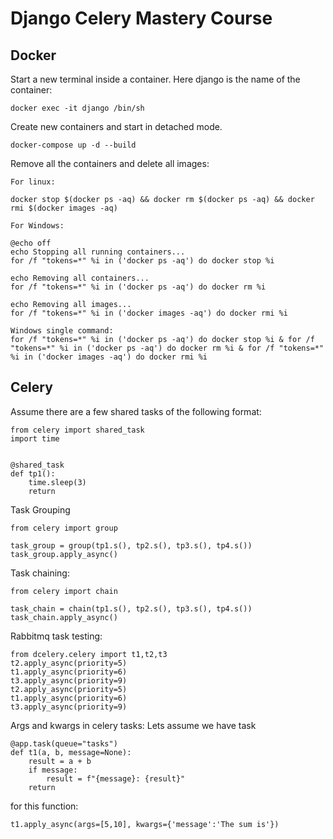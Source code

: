 # Django Celery Mastery Course

## Docker

Start a new terminal inside a container. Here django is the name of the container:
```
docker exec -it django /bin/sh
```

Create new containers and start in detached mode.
```
docker-compose up -d --build
```

Remove all the containers and delete all images:
```
For linux:

docker stop $(docker ps -aq) && docker rm $(docker ps -aq) && docker rmi $(docker images -aq)

For Windows:

@echo off
echo Stopping all running containers...
for /f "tokens=*" %i in ('docker ps -aq') do docker stop %i

echo Removing all containers...
for /f "tokens=*" %i in ('docker ps -aq') do docker rm %i

echo Removing all images...
for /f "tokens=*" %i in ('docker images -aq') do docker rmi %i

Windows single command:
for /f "tokens=*" %i in ('docker ps -aq') do docker stop %i & for /f "tokens=*" %i in ('docker ps -aq') do docker rm %i & for /f "tokens=*" %i in ('docker images -aq') do docker rmi %i
```
## Celery

Assume there are a few shared tasks of the following format:

```
from celery import shared_task
import time


@shared_task
def tp1():
    time.sleep(3)
    return
```

Task Grouping

```
from celery import group

task_group = group(tp1.s(), tp2.s(), tp3.s(), tp4.s())
task_group.apply_async()
```
Task chaining:
```
from celery import chain

task_chain = chain(tp1.s(), tp2.s(), tp3.s(), tp4.s())
task_chain.apply_async()
```
Rabbitmq task testing:
```
from dcelery.celery import t1,t2,t3
t2.apply_async(priority=5)
t1.apply_async(priority=6)
t3.apply_async(priority=9)
t2.apply_async(priority=5)
t1.apply_async(priority=6)
t3.apply_async(priority=9)
```

Args and kwargs in celery tasks:
Lets assume we have task
```
@app.task(queue="tasks")
def t1(a, b, message=None):
    result = a + b
    if message:
        result = f"{message}: {result}"
    return
```

for this function:
```
t1.apply_async(args=[5,10], kwargs={'message':'The sum is'})
```